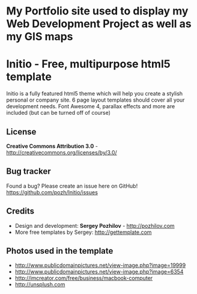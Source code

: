 # My Portfolio site used to display my Web Development Project as well as my GIS maps


Initio - Free, multipurpose html5 template
=============

Initio is a fully featured html5 theme which will help you create a stylish personal or company site. 
6 page layout templates should cover all your development needs. 
Font Awesome 4, parallax effects and more are included (but can be turned off of course)


License
-------
**Creative Commons Attribution 3.0** - http://creativecommons.org/licenses/by/3.0/


Bug tracker
-----------

Found a bug? Please create an issue here on GitHub! 
https://github.com/pozh/Initio/issues



Credits
-------
* Design and development: **Sergey Pozhilov** - http://pozhilov.com
* More free templates by Sergey: http://gettemplate.com

Photos used in the template
-------
* http://www.publicdomainpictures.net/view-image.php?image=19999
* http://www.publicdomainpictures.net/view-image.php?image=6354
* http://imcreator.com/free/business/macbook-computer
* http://unsplush.com
